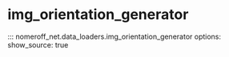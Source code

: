 # img_orientation_generator
::: nomeroff_net.data_loaders.img_orientation_generator
        options:
            show_source: true